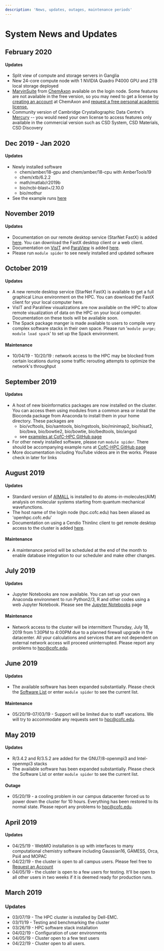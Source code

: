 ```yaml
---
description: 'News, updates, outages, maintenance periods'
---
```


# System News and Updates

## February 2020

#### Updates 

* Split view of compute and storage servers in Ganglia 
* New 24-core compute node with 1 NVIDIA Quadro P4000 GPU and 2TB local storage deployed
* [MarvinSuite](https://chemaxon.com/products/marvin) from [ChemAxon](https://chemaxon.com) available on the login node. Some features are not available in the free version, so you may need to get a license by [creating an account](https://accounts.chemaxon.com/register) at ChemAxon and [request a free personal academic license.](https://www.chemaxon.com/my-chemaxon/my-academic-license/)
* Community version of Cambridge Crystallographic Data Centre's [Mercury](https://www.ccdc.cam.ac.uk/Community/csd-community/freemercury/) -- you would need your own license to access features only available in the commercial version such as CSD System, CSD Materials, CSD Discovery

## Dec 2019 - Jan 2020

#### Updates 

* Newly installed software 
  * chem/amber/18-gpu and chem/amber/18-cpu with AmberTools19
  * chem/xtb/6.2.2 
  * math/matlab/r2019b 
  * bio/ncbi-blast+/2.10.0
  * bio/mothur 
* See the example runs [here](https://github.com/hpc-cofc/example-runs)

## November 2019

#### Updates 

* Documentation on our remote desktop service \(StarNet FastX\) is added [here](using-the-hpc/access-hpc/gui-remote-desktop.md). You can download the FastX desktop client or a web client. 
* Documentation on [VisIT](https://visit.llnl.gov) and [ParaView](https://www.paraview.org/) is added [here](using-the-hpc/visualize-data.md). 
* Please run `module spider` to see newly installed and updated software

## October 2019

#### Updates 

* A new remote desktop service \(StarNet FastX\) is available to get a full graphical Linux environment on the HPC. You can download the FastX client for your local computer here. 
* VisIT and ParaView visualizations are now available on the HPC to allow remote visualization of data on the HPC on your local computer. Documentation on these tools will be available soon.
* The Spack package manger is made available to users to compile very complex software stacks in their own space. Please run '`module purge; module load spack`' to set up the Spack environment.

#### Maintenance 

* 10/04/19 - 10/20/19 : network access to the HPC may be blocked from certain locations during some traffic rerouting attempts to optimize the network's throughput

## September 2019

#### Updates 

* A host of new bioinformatics packages are now installed on the cluster. You can access them using modules from a common area or install the Bioconda package from Anaconda to install them in your home directory. These packages are 
  * bio/vcftools, bio/samtools, bio/ngstools, bio/minimap2, bio/hisat2, bio/bwa, bio/bowtie2, bio/bowtie, bio/bedtools, bio/angsd 
  * see [examples at CofC-HPC GitHub page](https://github.com/hpc-cofc/example-runs/tree/master/10_bio)
* For other newly installed software, please run `module spider`. There should be accompanying example runs at [CofC-HPC GitHub page](https://github.com/hpc-cofc/example-runs/tree/master/10_bio)
* More documentation including YouTube videos are in the works. Please check in later for links

## August 2019

#### Updates 

* Standard version of [AIMALL](http://aim.tkgristmill.com/) is installed to do atoms-in-molecules\(AIM\) analysis on molecular systems starting from quantum mechanical wavefunctions.
* The host name of the login node \(hpc.cofc.edu\) has been aliased as 'openhpc.cofc.edu'
* Documentation on using a Cendio Thinlinc client to get remote desktop access to the cluster is added [here](https://hpc-cofc.gitbook.io/docs/using-the-hpc/quickstart#graphical-user-interface-gui).

#### Maintenance

* A maintenance period will be scheduled at the end of the month to enable database integration to our scheduler and make other changes. 

## July 2019

#### Updates

* Jupyter Notebooks are now available. You can set up your own Anaconda environment to run Python2/3, R and other codes using a web Jupyter Notebook. Please see the [Jupyter Notebooks](using-the-hpc/scheduling-jobs/jupyter-notebooks.md) page 

#### Maintenance

* Network access to the cluster will be intermittent Thursday, July 18, 2019 from 1:30PM to 4:00PM due to a planned firewall upgrade in the datacenter. All your calculations and services that are not dependent on external network access will proceed uninterrupted. Please report any problems to [hpc@cofc.edu](mailto:hpc@cofc.edu).

## June 2019

#### Updates

* The available software has been expanded substantially. Please check the [Software List](using-the-hpc/modules/software.md) or enter `module spider` to see the current list. 

#### Maintenance

* 05/20/19-07/03/19 - Support will be limited due to staff vacations. We will try to accommodate any requests sent to [hpc@cofc.edu](mailto:hpc@cofc.edu).

## May 2019

#### Updates

* R/3.4.2 and R/3.5.2 are added for the GNU7/8-openmpi3 and Intel-openmpi3 stacks
* The available software has been expanded substantially. Please check the Software List or enter `module spider` to see the current list.

#### Outage

* 05/20/19 - a cooling problem in our campus datacenter forced us to power down the cluster for 10 hours. Everything has been restored to its normal state. Please report any problems to [hpc@cofc.edu](mailto:hpc@cofc.edu).

## April 2019

#### Updates

* 04/25/19 - WebMO installation is up with interfaces to many computational chemistry software including Gaussian16, GAMESS, Orca, Psi4 and MOPAC
* 04/22/19 - the cluster is open to all campus users. Please feel free to [Request an Account](using-the-hpc/request-access.md)
* 04/05/19 - the cluster is open to a few users for testing. It'll be open to all other users in two weeks if it is deemed ready for production runs. 

## March 2019

### Updates

* 03/07/19 - The HPC cluster is installed by Dell-EMC.
* 03/11/19 - Testing and benchmarking the cluster
* 03/26/19 - HPC software stack installation
* 04/02/19 - Configuration of user environments
* 04/05/19 - Cluster open to a few test users 
* 04/22/19 - Cluster open to all users.






